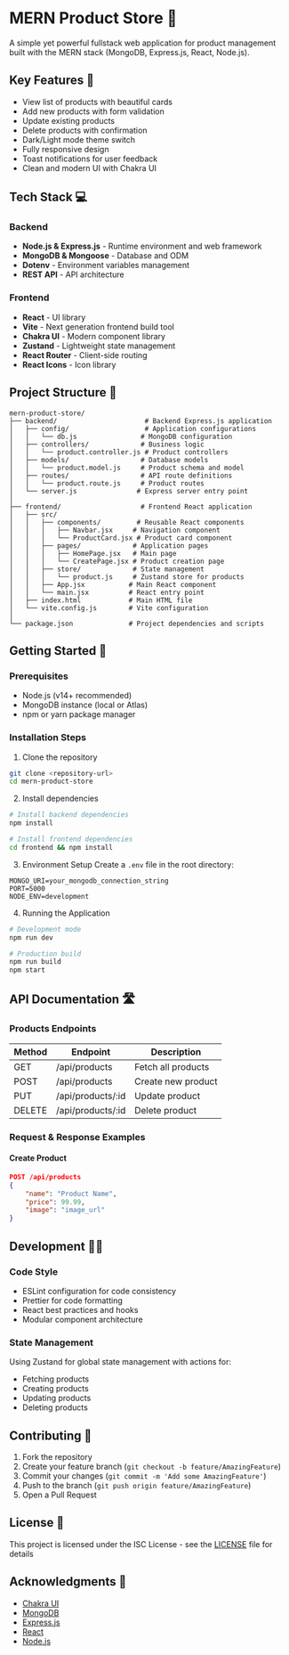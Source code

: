 # MERN Product Store 🛒

A simple yet powerful fullstack web application for product management built with the MERN stack (MongoDB, Express.js, React, Node.js).

## Key Features 🚀

- View list of products with beautiful cards
- Add new products with form validation
- Update existing products
- Delete products with confirmation
- Dark/Light mode theme switch
- Fully responsive design
- Toast notifications for user feedback
- Clean and modern UI with Chakra UI

## Tech Stack 💻

### Backend
- **Node.js & Express.js** - Runtime environment and web framework
- **MongoDB & Mongoose** - Database and ODM
- **Dotenv** - Environment variables management
- **REST API** - API architecture

### Frontend
- **React** - UI library
- **Vite** - Next generation frontend build tool
- **Chakra UI** - Modern component library
- **Zustand** - Lightweight state management
- **React Router** - Client-side routing
- **React Icons** - Icon library

## Project Structure 📁

```
mern-product-store/
├── backend/                      # Backend Express.js application
│   ├── config/                   # Application configurations
│   │   └── db.js                # MongoDB configuration
│   ├── controllers/             # Business logic
│   │   └── product.controller.js # Product controllers
│   ├── models/                  # Database models
│   │   └── product.model.js     # Product schema and model
│   ├── routes/                  # API route definitions
│   │   └── product.route.js     # Product routes
│   └── server.js               # Express server entry point
│
├── frontend/                    # Frontend React application
│   ├── src/
│   │   ├── components/         # Reusable React components
│   │   │   ├── Navbar.jsx     # Navigation component
│   │   │   └── ProductCard.jsx # Product card component
│   │   ├── pages/             # Application pages
│   │   │   ├── HomePage.jsx   # Main page
│   │   │   └── CreatePage.jsx # Product creation page
│   │   ├── store/             # State management
│   │   │   └── product.js     # Zustand store for products
│   │   ├── App.jsx           # Main React component
│   │   └── main.jsx          # React entry point
│   ├── index.html            # Main HTML file
│   └── vite.config.js        # Vite configuration
│
└── package.json              # Project dependencies and scripts
```

## Getting Started 🚀

### Prerequisites
- Node.js (v14+ recommended)
- MongoDB instance (local or Atlas)
- npm or yarn package manager

### Installation Steps

1. Clone the repository
```bash
git clone <repository-url>
cd mern-product-store
```

2. Install dependencies
```bash
# Install backend dependencies
npm install

# Install frontend dependencies
cd frontend && npm install
```

3. Environment Setup
Create a `.env` file in the root directory:
```env
MONGO_URI=your_mongodb_connection_string
PORT=5000
NODE_ENV=development
```

4. Running the Application
```bash
# Development mode
npm run dev

# Production build
npm run build
npm start
```

## API Documentation 🛣️

### Products Endpoints

| Method | Endpoint | Description |
|--------|----------|-------------|
| GET    | /api/products | Fetch all products |
| POST   | /api/products | Create new product |
| PUT    | /api/products/:id | Update product |
| DELETE | /api/products/:id | Delete product |

### Request & Response Examples

#### Create Product
```json
POST /api/products
{
    "name": "Product Name",
    "price": 99.99,
    "image": "image_url"
}
```

## Development 👨‍💻

### Code Style
- ESLint configuration for code consistency
- Prettier for code formatting
- React best practices and hooks
- Modular component architecture

### State Management
Using Zustand for global state management with actions for:
- Fetching products
- Creating products
- Updating products
- Deleting products

## Contributing 🤝

1. Fork the repository
2. Create your feature branch (`git checkout -b feature/AmazingFeature`)
3. Commit your changes (`git commit -m 'Add some AmazingFeature'`)
4. Push to the branch (`git push origin feature/AmazingFeature`)
5. Open a Pull Request

## License 📝

This project is licensed under the ISC License - see the [LICENSE](LICENSE) file for details

## Acknowledgments 🙏

- [Chakra UI](https://chakra-ui.com/)
- [MongoDB](https://www.mongodb.com/)
- [Express.js](https://expressjs.com/)
- [React](https://reactjs.org/)
- [Node.js](https://nodejs.org/)


